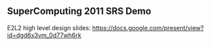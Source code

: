 ## SuperComputing 2011 SRS Demo ##

E2L2 high level design slides: https://docs.google.com/present/view?id=dgd6x3vm_0d77wh6rk